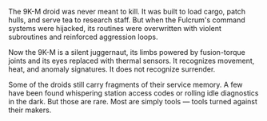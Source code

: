 The 9K-M droid was never meant to kill. It was built to load cargo, patch hulls, and serve tea to research staff. But when the Fulcrum's command systems were hijacked, its routines were overwritten with violent subroutines and reinforced aggression loops.

Now the 9K-M is a silent juggernaut, its limbs powered by fusion-torque joints and its eyes replaced with thermal sensors. It recognizes movement, heat, and anomaly signatures. It does not recognize surrender.

Some of the droids still carry fragments of their service memory. A few have been found whispering station access codes or rolling idle diagnostics in the dark. But those are rare. Most are simply tools — tools turned against their makers.

